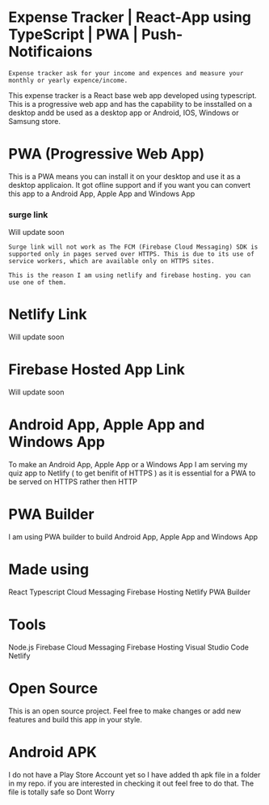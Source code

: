 # Expense Tracker | React-App using TypeScript | PWA | Push-Notificaions
    Expense tracker ask for your income and expences and measure your monthly or yearly expence/income. 

 
This expense tracker is a React base web app developed using typescript. 
This is a progressive web app and has the capability to be insstalled on a desktop andd be used as a desktop app or Android, IOS, Windows or Samsung store.
 

# PWA (Progressive Web App)
This is a PWA means you can install it on your desktop and use it as a desktop applicaion. It got ofline support and if you want you can convert this app to a
Android App, Apple App and Windows App


### surge link 
Will update soon

    Surge link will not work as The FCM (Firebase Cloud Messaging) SDK is supported only in pages served over HTTPS. This is due to its use of service workers, which are available only on HTTPS sites.

    This is the reason I am using netlify and firebase hosting. you can use one of them.


# Netlify Link
Will update soon

# Firebase Hosted App Link

Will update soon

# Android App, Apple App and Windows App
To make an Android App, Apple App or a Windows App I am serving my quiz app to Netlify ( to get benifit of HTTPS ) as it is essential for a PWA to be served on HTTPS rather then HTTP

# PWA Builder

I am using PWA builder to build Android App, Apple App and Windows App

# Made using 
React
Typescript
Cloud Messaging
Firebase Hosting
Netlify
PWA Builder

# Tools

Node.js 
Firebase
Cloud Messaging
Firebase Hosting
Visual Studio Code 
Netlify 


# Open Source
This is an open source project. Feel free to make changes or add new features and build this app in your style.

# Android APK
I do not have a Play Store Account yet so I have added th apk file in a folder in my repo. if you are interested in checking it out feel free to do that.
The file is totally safe so Dont Worry
